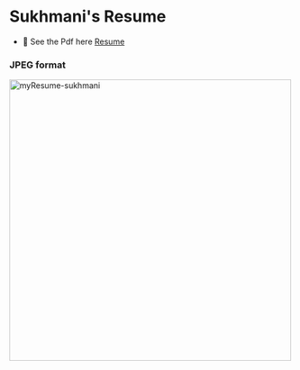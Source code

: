 # Sukhmani's Resume 
<!-- https://drive.google.com/file/d/1ACbcqLIy6eAhyXiUVLgprzHOQfpUngXp/view?usp=share_link -->
- 📄 See the Pdf here [Resume](https://drive.google.com/file/d/1ACbcqLIy6eAhyXiUVLgprzHOQfpUngXp/view?usp=share_link)
### JPEG format
  <img  align="center" alt="myResume-sukhmani" width="500" src="https://i.ibb.co/HDZrbNt/Sukhmani-Kaur-Resume-page-0001.jpg">
